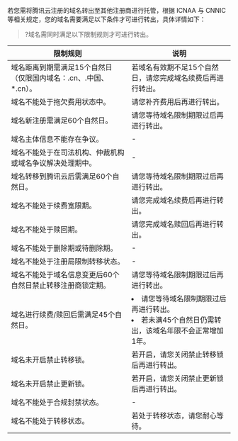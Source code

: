 若您需将腾讯云注册的域名转出至其他注册商进行托管，根据 ICNAA 与 CNNIC 等相关规定，您的域名需要满足以下条件才可进行转出，具体详情如下：

>?域名需同时满足以下限制规则才可进行转出。
>
<table>
<thead>
<tr>
<th>限制规则</th>
<th>说明</th>
</tr>
</thead>
<tbody><tr>
<td>域名距离到期需满足15个自然日（仅限国内域名：.cn、.中国、*.cn）。</td>
<td>若域名有效期不足15个自然日，请您完成域名续费后再进行转出。</td>
</tr>
<tr>
<td>域名不能处于拖欠费用状态中。</td>
<td>请您补齐费用后再进行转出。</td>
</tr>
<tr>
<td>域名新注册需满足60个自然日。</td>
<td>请您等待域名限制期限过后再进行转出。</td>
</tr>
<tr>
<td>域名主体信息不能存在争议。</td>
<td>-</td>
</tr>
<tr>
<td>域名不能处于在司法机构、仲裁机构或域名争议解决处理期中。</td>
<td>-</td>
</tr>
<tr>
<td>域名转移到腾讯云后需满足60个自然日。</td>
<td>请您等待域名限制期限过后再进行转出。</td>
</tr>
<tr>
<td>域名不能处于续费宽限期。</td>
<td>请您完成域名续费后再进行转出。</td>
</tr>
<tr>
<td>域名不能处于赎回期。</td>
<td>请您完成域名赎回后再进行转出。</td>
</tr>
<tr>
<td>域名不能处于删除期或待删除期。</td>
<td>-</td>
</tr>
<tr>
<td>域名不能处于注册局限制转移状态。</td>
<td>-</td>
</tr>
<tr>
<td>域名不能处于域名信息变更后60个自然日禁止转移注册商锁定期。</td>
<td>请您等待域名限制期限过后再进行转出。</td>
</tr>
<tr>
<td>域名进行续费/赎回后需满足45个自然日。</td>
<td><li>请您等待域名限制期限过后再进行转出。</li><li>若未满45个自然日仍需转出，该域名年限不会正常增加1年。</li></td>
</tr>
<tr>
<td>域名未开启禁止转移锁。</td>
<td>若开启，请您关闭禁止转移锁后再进行转出。</td>
</tr>
<tr>
<td>域名未开启禁止更新锁。</td>
<td>若开启，请您关闭禁止更新锁后再进行转出。</td>
</tr>
<tr>
<td>域名不能处于合规封禁状态。</td>
<td>-</td>
</tr>
<tr>
<td>域名不能处于转移状态。</td>
<td>若处于转移状态，请您耐心等待。</td>
</tr>
</tbody></table>








